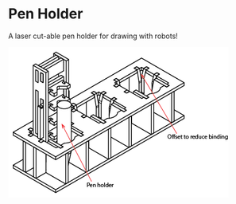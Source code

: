 # Pen Holder
A laser cut-able pen holder for drawing with robots!

![Media folder for images!](https://raw.githubusercontent.com/mawildoer/pen_holder/master/media/pen%20rack%20ortho.png)

